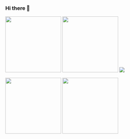 ### Hi there 👋
<p>
  <img height="175px" src="https://github-readme-stats.vercel.app/api?username=256-daisuki&theme=dark"/>
  <img height="175px" src="https://github-readme-stats.vercel.app/api/top-langs/?username=256-daisuki&layout=compact&theme=dark"/>
  <img height_"200px" src="http://github-profile-summary-cards.vercel.app/api/cards/profile-details?username=256-daisuki&theme=dracula"/>
</p>
<p>
  <img height="175px" src="https://github-readme-stats.vercel.app/api/pin/?username=256-daisuki&repo=256server"/>
  <img height="175px" src="https://github-readme-stats.vercel.app/api/pin/?username=256-daisuki&repo=Electron"/>
</p>
